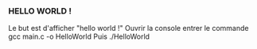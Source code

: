 
### HELLO WORLD !

Le but est d'afficher "hello world !"
Ouvrir la console entrer le commande
	gcc main.c -o HelloWorld
Puis
	./HelloWorld


